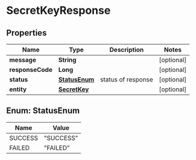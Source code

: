 

# SecretKeyResponse

## Properties

Name | Type | Description | Notes
------------ | ------------- | ------------- | -------------
**message** | **String** |  |  [optional]
**responseCode** | **Long** |  |  [optional]
**status** | [**StatusEnum**](#StatusEnum) | status of response |  [optional]
**entity** | [**SecretKey**](SecretKey.md) |  |  [optional]



## Enum: StatusEnum

Name | Value
---- | -----
SUCCESS | &quot;SUCCESS&quot;
FAILED | &quot;FAILED&quot;




